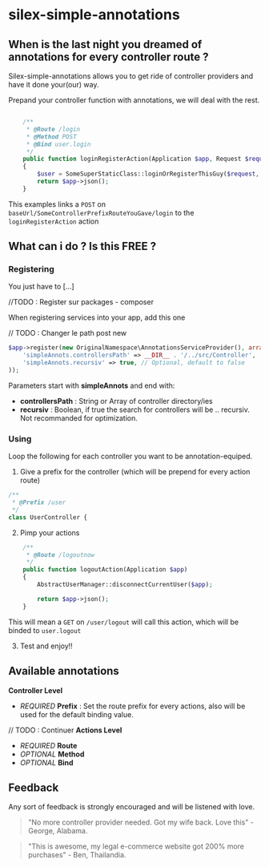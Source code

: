 # silex-simple-annotations

## When is the last night you dreamed of annotations for every controller route ?
Silex-simple-annotations allows you to get ride of controller providers and have it done your(our) way.

Prepand your controller function with annotations, we will deal with the rest. 

```php

    /**
     * @Route /login 
     * @Method POST
     * @Bind user.login
     */
    public function loginRegisterAction(Application $app, Request $request)
    {
        $user = SomeSuperStaticClass::loginOrRegisterThisGuy($request, $app);
        return $app->json();
    }
```

This examples links a `POST` on `baseUrl/SomeControllerPrefixRouteYouGave/login` to the `loginRegisterAction` action

## What can i do ? Is this FREE ? 

### Registering
You just have to [...]

//TODO : Register sur packages - composer

When registering services into your app, add this one 

// TODO : Changer le path post new 

```php
$app->register(new OriginalNamespace\AnnotationsServiceProvider(), array(
    'simpleAnnots.controllersPath' => __DIR__ . '/../src/Controller',
    'simpleAnnots.recursiv' => true, // Optional, default to false
));
```
Parameters start with **simpleAnnots** and end with:
* **controllersPath** : String or Array of controller directory/ies
* **recursiv** : Boolean, if true the search for controllers will be .. recursiv. Not recommanded for optimization.

### Using

Loop the following for each controller you want to be annotation-equiped.

1. Give a prefix for the controller (which will be prepend for every action route)
```php
/**
 * @Prefix /user
 */
class UserController {
```

2. Pimp your actions
```php
    /**
     * @Route /logoutnow
     */
    public function logoutAction(Application $app)
    {
        AbstractUserManager::disconnectCurrentUser($app);

        return $app->json();
    }
```
  This will mean a `GET` on `/user/logout` will call this action, which will be binded to `user.logout`
  
3. Test and enjoy!! 
  
## Available annotations

**Controller Level**
* *REQUIRED*  **Prefix** : Set the route prefix for every actions, also will be used for the default binding value. 

// TODO : Continuer 
**Actions Level**
* *REQUIRED*  **Route**
* *OPTIONAL*  **Method**
* *OPTIONAL*  **Bind**



## Feedback

Any sort of feedback is strongly encouraged and will be listened with love.

> "No more controller provider needed. Got my wife back. Love this" - George, Alabama.

> "This is awesome, my legal e-commerce website got 200% more purchases" - Ben, Thailandia.    
